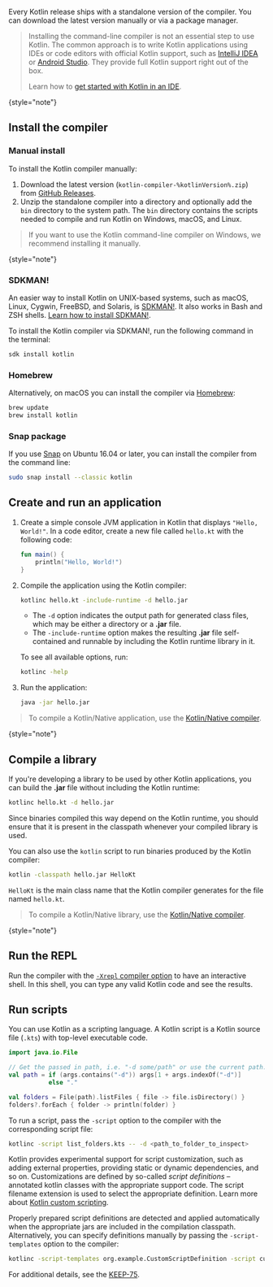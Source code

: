 [//]: # (title: Kotlin command-line compiler)

Every Kotlin release ships with a standalone version of the compiler. You can download the latest version manually or via a package manager.

> Installing the command-line compiler is not an essential step to use Kotlin.
> The common approach is to write Kotlin applications using IDEs or code editors with official Kotlin support,
> such as [IntelliJ IDEA](https://www.jetbrains.com/idea/) or [Android Studio](https://developer.android.com/studio).
> They provide full Kotlin support right out of the box.
> 
> Learn how to [get started with Kotlin in an IDE](getting-started.md).
> 
{style="note"}

## Install the compiler

### Manual install

To install the Kotlin compiler manually:

1. Download the latest version (`kotlin-compiler-%kotlinVersion%.zip`) from [GitHub Releases](%kotlinLatestUrl%).
2. Unzip the standalone compiler into a directory and optionally add the `bin` directory to the system path.
The `bin` directory contains the scripts needed to compile and run Kotlin on Windows, macOS, and Linux.

> If you want to use the Kotlin command-line compiler on Windows, we recommend installing it manually.
> 
{style="note"}

### SDKMAN!

An easier way to install Kotlin on UNIX-based systems, such as macOS, Linux, Cygwin, FreeBSD, and Solaris, is
[SDKMAN!](https://sdkman.io). It also works in Bash and ZSH shells. [Learn how to install SDKMAN!](https://sdkman.io/install).

To install the Kotlin compiler via SDKMAN!, run the following command in the terminal:

```bash
sdk install kotlin
```

### Homebrew

Alternatively, on macOS you can install the compiler via [Homebrew](https://brew.sh/):

```bash
brew update
brew install kotlin
```

### Snap package

If you use [Snap](https://snapcraft.io/) on Ubuntu 16.04 or later, you can install the compiler from the command line:

```bash
sudo snap install --classic kotlin
```

## Create and run an application

1. Create a simple console JVM application in Kotlin that displays `"Hello, World!"`. 
   In a code editor, create a new file called `hello.kt` with the following code:

   ```kotlin
   fun main() {
       println("Hello, World!")
   }
   ```

2. Compile the application using the Kotlin compiler:

   ```bash
   kotlinc hello.kt -include-runtime -d hello.jar
   ```

   * The `-d` option indicates the output path for generated class files, which may be either a directory or a **.jar** file.
   * The `-include-runtime` option makes the resulting **.jar** file self-contained and runnable by including the Kotlin runtime
library in it.

   To see all available options, run:

   ```bash
   kotlinc -help
   ```

3. Run the application:

   ```bash
   java -jar hello.jar
   ```

> To compile a Kotlin/Native application, use the [Kotlin/Native compiler](native-get-started.md#using-the-command-line-compiler).
> 
{style="note"}

## Compile a library

If you're developing a library to be used by other Kotlin applications, you can build the **.jar** file without including
the Kotlin runtime:

```bash
kotlinc hello.kt -d hello.jar
```

Since binaries compiled this way depend on the Kotlin runtime, 
you should ensure that it is present in the classpath whenever your compiled library is used.

You can also use the `kotlin` script to run binaries produced by the Kotlin compiler:

```bash
kotlin -classpath hello.jar HelloKt
```

`HelloKt` is the main class name that the Kotlin compiler generates for the file named `hello.kt`.

> To compile a Kotlin/Native library, use the [Kotlin/Native compiler](native-libraries.md#kotlin-compiler-specifics).
>
{style="note"}

## Run the REPL

Run the compiler with the [`-Xrepl` compiler option](compiler-reference.md#xrepl) to have an interactive shell. In this shell, you can type any valid Kotlin code
and see the results.

## Run scripts

You can use Kotlin as a scripting language.
A Kotlin script is a Kotlin source file (`.kts`) with top-level executable code.

```kotlin
import java.io.File

// Get the passed in path, i.e. "-d some/path" or use the current path.
val path = if (args.contains("-d")) args[1 + args.indexOf("-d")]
           else "."

val folders = File(path).listFiles { file -> file.isDirectory() }
folders?.forEach { folder -> println(folder) }
```

To run a script, pass the `-script` option to the compiler with the corresponding script file:

```bash
kotlinc -script list_folders.kts -- -d <path_to_folder_to_inspect>
```

Kotlin provides experimental support for script customization, such as adding external properties,
providing static or dynamic dependencies, and so on.
Customizations are defined by so-called _script definitions_ – annotated kotlin classes with the appropriate support code.
The script filename extension is used to select the appropriate definition.
Learn more about [Kotlin custom scripting](custom-script-deps-tutorial.md).

Properly prepared script definitions are detected and applied automatically when the appropriate jars are included
in the compilation classpath. Alternatively, you can specify definitions manually by passing the `-script-templates` option
to the compiler:

```bash
kotlinc -script-templates org.example.CustomScriptDefinition -script custom.script1.kts
```

For additional details, see the [KEEP-75](https://github.com/Kotlin/KEEP/blob/master/proposals/scripting-support.md).

